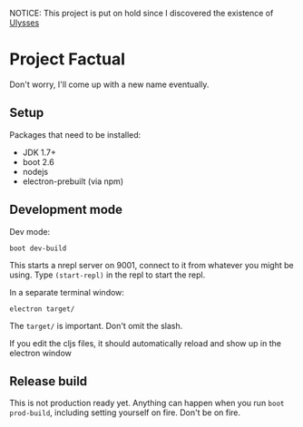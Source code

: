 NOTICE: This project is put on hold since I discovered the existence of [Ulysses](https://ulyssesapp.com/)


# Project Factual

Don't worry, I'll come up with a new name eventually.

## Setup

Packages that need to be installed:

* JDK 1.7+
* boot 2.6
* nodejs
* electron-prebuilt (via npm)

## Development mode

Dev mode:

```
boot dev-build
```

This starts a nrepl server on 9001, connect to it from whatever you might be using. Type `(start-repl)` in the repl to start the repl.

In a separate terminal window:

```
electron target/
```

The `target/` is important. Don't omit the slash.

If you edit the cljs files, it should automatically reload and show up in the electron window

## Release build

This is not production ready yet. Anything can happen when you run `boot prod-build`, including setting yourself on fire. Don't be on fire.